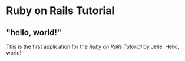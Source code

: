 # Ruby on Rails Tutorial

## "hello, world!"

This is the first application for the
[*Ruby on Rails Tutorial*](https://www.railstutorial.org/)
by Jelle. Hello, world!